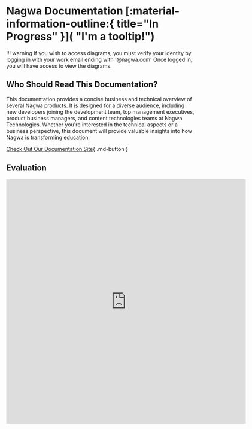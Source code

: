 # Nagwa Documentation [:material-information-outline:{ title="In Progress" }]( "I'm a tooltip!")


!!! warning
    If you wish to access diagrams, you must verify your identity by logging in with your work email ending with '@nagwa.com' Once logged in, you will have access to view the diagrams.


## Who Should Read This Documentation? 

This documentation provides a concise business and technical overview of several Nagwa products. It is designed for a diverse audience, including new developers joining the development team, top management executives, product business managers, and content technologies teams at Nagwa Technologies. Whether you're interested in the technical aspects or a business perspective, this document will provide valuable insights into how Nagwa is transforming education.


[Check Out Our Documentation Site](https://documentation.nagwa.com/){ .md-button }

## Evaluation

<iframe src="https://docs.google.com/forms/d/e/1FAIpQLScH8i4Tl4fGmSC5FNS8Lq5SAuf0T88CG4TjLQ-jtAiInILB1w/viewform?embedded=true" width="640" height="653" frameborder="0" marginheight="0" marginwidth="0">Loading…</iframe>

